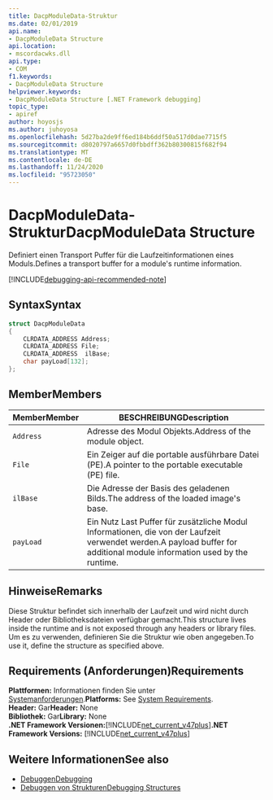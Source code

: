 ```yaml
---
title: DacpModuleData-Struktur
ms.date: 02/01/2019
api.name:
- DacpModuleData Structure
api.location:
- mscordacwks.dll
api.type:
- COM
f1.keywords:
- DacpModuleData Structure
helpviewer.keywords:
- DacpModuleData Structure [.NET Framework debugging]
topic_type:
- apiref
author: hoyosjs
ms.author: juhoyosa
ms.openlocfilehash: 5d27ba2de9ff6ed184b6ddf50a517d0dae7715f5
ms.sourcegitcommit: d8020797a6657d0fbbdff362b80300815f682f94
ms.translationtype: MT
ms.contentlocale: de-DE
ms.lasthandoff: 11/24/2020
ms.locfileid: "95723050"
---
```

# <a name="dacpmoduledata-structure"></a><span data-ttu-id="fbf5e-102">DacpModuleData-Struktur</span><span class="sxs-lookup"><span data-stu-id="fbf5e-102">DacpModuleData Structure</span></span>

<span data-ttu-id="fbf5e-103">Definiert einen Transport Puffer für die Laufzeitinformationen eines Moduls.</span><span class="sxs-lookup"><span data-stu-id="fbf5e-103">Defines a transport buffer for a module's runtime information.</span></span>

[!INCLUDE[debugging-api-recommended-note](../../../../includes/debugging-api-recommended-note.md)]

## <a name="syntax"></a><span data-ttu-id="fbf5e-104">Syntax</span><span class="sxs-lookup"><span data-stu-id="fbf5e-104">Syntax</span></span>

```cpp
struct DacpModuleData
{
    CLRDATA_ADDRESS Address;
    CLRDATA_ADDRESS File;
    CLRDATA_ADDRESS  ilBase;
    char payLoad[132];
};
```

## <a name="members"></a><span data-ttu-id="fbf5e-105">Member</span><span class="sxs-lookup"><span data-stu-id="fbf5e-105">Members</span></span>

| <span data-ttu-id="fbf5e-106">Member</span><span class="sxs-lookup"><span data-stu-id="fbf5e-106">Member</span></span>    | <span data-ttu-id="fbf5e-107">BESCHREIBUNG</span><span class="sxs-lookup"><span data-stu-id="fbf5e-107">Description</span></span>                                                             |
| --------- | ----------------------------------------------------------------------- |
| `Address` | <span data-ttu-id="fbf5e-108">Adresse des Modul Objekts.</span><span class="sxs-lookup"><span data-stu-id="fbf5e-108">Address of the module object.</span></span>                                           |
| `File`    | <span data-ttu-id="fbf5e-109">Ein Zeiger auf die portable ausführbare Datei (PE).</span><span class="sxs-lookup"><span data-stu-id="fbf5e-109">A pointer to the portable executable (PE) file.</span></span>                       |
| `ilBase`  | <span data-ttu-id="fbf5e-110">Die Adresse der Basis des geladenen Bilds.</span><span class="sxs-lookup"><span data-stu-id="fbf5e-110">The address of the loaded image's base.</span></span>                                 |
| `payLoad` | <span data-ttu-id="fbf5e-111">Ein Nutz Last Puffer für zusätzliche Modul Informationen, die von der Laufzeit verwendet werden.</span><span class="sxs-lookup"><span data-stu-id="fbf5e-111">A payload buffer for additional module information used by the runtime.</span></span> |

## <a name="remarks"></a><span data-ttu-id="fbf5e-112">Hinweise</span><span class="sxs-lookup"><span data-stu-id="fbf5e-112">Remarks</span></span>

<span data-ttu-id="fbf5e-113">Diese Struktur befindet sich innerhalb der Laufzeit und wird nicht durch Header oder Bibliotheksdateien verfügbar gemacht.</span><span class="sxs-lookup"><span data-stu-id="fbf5e-113">This structure lives inside the runtime and is not exposed through any headers or library files.</span></span> <span data-ttu-id="fbf5e-114">Um es zu verwenden, definieren Sie die Struktur wie oben angegeben.</span><span class="sxs-lookup"><span data-stu-id="fbf5e-114">To use it, define the structure as specified above.</span></span>

## <a name="requirements"></a><span data-ttu-id="fbf5e-115">Requirements (Anforderungen)</span><span class="sxs-lookup"><span data-stu-id="fbf5e-115">Requirements</span></span>

<span data-ttu-id="fbf5e-116">**Plattformen:** Informationen finden Sie unter [Systemanforderungen](../../get-started/system-requirements.md).</span><span class="sxs-lookup"><span data-stu-id="fbf5e-116">**Platforms:** See [System Requirements](../../get-started/system-requirements.md).</span></span>  
<span data-ttu-id="fbf5e-117">**Header:** Gar</span><span class="sxs-lookup"><span data-stu-id="fbf5e-117">**Header:** None</span></span>  
<span data-ttu-id="fbf5e-118">**Bibliothek:** Gar</span><span class="sxs-lookup"><span data-stu-id="fbf5e-118">**Library:** None</span></span>  
<span data-ttu-id="fbf5e-119">**.NET Framework Versionen:**[!INCLUDE[net_current_v47plus](../../../../includes/net-current-v47plus.md)]</span><span class="sxs-lookup"><span data-stu-id="fbf5e-119">**.NET Framework Versions:** [!INCLUDE[net_current_v47plus](../../../../includes/net-current-v47plus.md)]</span></span>  

## <a name="see-also"></a><span data-ttu-id="fbf5e-120">Weitere Informationen</span><span class="sxs-lookup"><span data-stu-id="fbf5e-120">See also</span></span>

- [<span data-ttu-id="fbf5e-121">Debuggen</span><span class="sxs-lookup"><span data-stu-id="fbf5e-121">Debugging</span></span>](index.md)
- [<span data-ttu-id="fbf5e-122">Debuggen von Strukturen</span><span class="sxs-lookup"><span data-stu-id="fbf5e-122">Debugging Structures</span></span>](debugging-structures.md)
